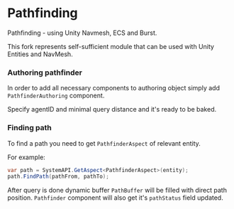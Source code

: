 # Pathfinding

Pathfinding - using Unity Navmesh, ECS and Burst.

This fork represents self-sufficient
module that can be used with Unity Entities and NavMesh.

### Authoring pathfinder

In order to add all necessary components to authoring object
simply add `PathfinderAuthoring` component.

Specify agentID and minimal query distance and it's ready to be baked.

### Finding path

To find a path you need to get `PathfinderAspect` 
of relevant entity.

For example:
```csharp
var path = SystemAPI.GetAspect<PathfinderAspect>(entity);
path.FindPath(pathFrom, pathTo);
```

After query is done dynamic buffer `PathBuffer` will be filled with
direct path position. `Pathfinder` component will also get it's
`pathStatus` field updated.